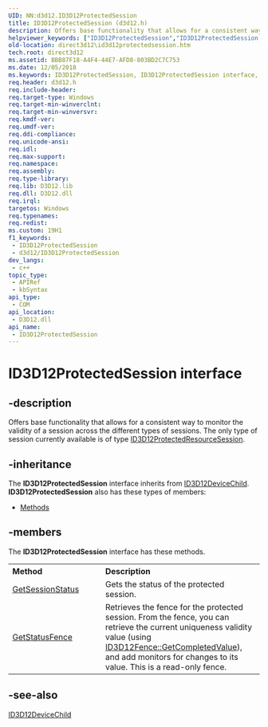 ```yaml
---
UID: NN:d3d12.ID3D12ProtectedSession
title: ID3D12ProtectedSession (d3d12.h)
description: Offers base functionality that allows for a consistent way to monitor the validity of a session across the different types of sessions.
helpviewer_keywords: ["ID3D12ProtectedSession","ID3D12ProtectedSession interface","ID3D12ProtectedSession interface","described","d3d12/ID3D12ProtectedSession","direct3d12.id3d12protectedsession"]
old-location: direct3d12\id3d12protectedsession.htm
tech.root: direct3d12
ms.assetid: BBB87F18-A4F4-44E7-AFD8-803BD2C7C753
ms.date: 12/05/2018
ms.keywords: ID3D12ProtectedSession, ID3D12ProtectedSession interface, ID3D12ProtectedSession interface,described, d3d12/ID3D12ProtectedSession, direct3d12.id3d12protectedsession
req.header: d3d12.h
req.include-header: 
req.target-type: Windows
req.target-min-winverclnt: 
req.target-min-winversvr: 
req.kmdf-ver: 
req.umdf-ver: 
req.ddi-compliance: 
req.unicode-ansi: 
req.idl: 
req.max-support: 
req.namespace: 
req.assembly: 
req.type-library: 
req.lib: D3D12.lib
req.dll: D3D12.dll
req.irql: 
targetos: Windows
req.typenames: 
req.redist: 
ms.custom: 19H1
f1_keywords:
 - ID3D12ProtectedSession
 - d3d12/ID3D12ProtectedSession
dev_langs:
 - c++
topic_type:
 - APIRef
 - kbSyntax
api_type:
 - COM
api_location:
 - D3D12.dll
api_name:
 - ID3D12ProtectedSession
---
```


# ID3D12ProtectedSession interface


## -description

Offers base functionality that allows for a consistent way to monitor the validity of a session across the different types of sessions. The only type of session currently available is of type [ID3D12ProtectedResourceSession](/windows/win32/api/d3d12/nn-d3d12-id3d12protectedresourcesession).

## -inheritance

The <b xmlns:loc="http://microsoft.com/wdcml/l10n">ID3D12ProtectedSession</b> interface inherits from <a href="/windows/win32/api/d3d12/nn-d3d12-id3d12devicechild">ID3D12DeviceChild</a>. <b>ID3D12ProtectedSession</b> also has these types of members:
<ul>
<li><a href="https://docs.microsoft.com/">Methods</a></li>
</ul>

## -members

The <b>ID3D12ProtectedSession</b> interface has these methods.
<table class="members" id="memberListMethods">
<tr>
<th align="left" width="37%">Method</th>
<th align="left" width="63%">Description</th>
</tr>
<tr data="declared;">
<td align="left" width="37%">
<a href="/windows/win32/api/d3d12/nf-d3d12-id3d12protectedsession-getsessionstatus">GetSessionStatus</a>
</td>
<td align="left" width="63%">
Gets the status of the protected session.

</td>
</tr>
<tr data="declared;">
<td align="left" width="37%">
<a href="/windows/win32/api/mmc/nf-mmc-iconsole-settoolbar">GetStatusFence</a>
</td>
<td align="left" width="63%">
Retrieves the fence for the protected session. From the fence, you can retrieve the current uniqueness validity value (using <a href="/windows/win32/api/d3d12/nf-d3d12-id3d12fence-getcompletedvalue">ID3D12Fence::GetCompletedValue</a>), and add monitors for changes to its value. This is a read-only fence.

</td>
</tr>
</table>

## -see-also

<a href="/windows/win32/api/d3d12/nn-d3d12-id3d12devicechild">ID3D12DeviceChild</a>

